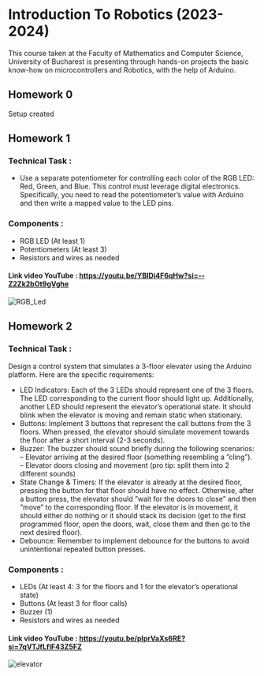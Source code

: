# Introduction To Robotics (2023-2024)
This course taken at the Faculty of Mathematics and Computer Science, University of Bucharest is presenting through hands-on projects the basic know-how on microcontrollers and Robotics, with the help of Arduino.

## Homework 0
Setup created

## Homework 1
### Technical Task : 
- Use a separate potentiometer for controlling each color of the RGB LED: Red,
Green, and Blue. This control must leverage digital electronics. Specifically,
you need to read the potentiometer’s value with Arduino and then write a
mapped value to the LED pins.

### Components :
- RGB LED (At least 1)
- Potentiometers (At least 3)
- Resistors and wires as needed

#### Link video YouTube : https://youtu.be/YBlDi4F6qHw?si=--Z2Zk2bOt9gVghe

![RGB_Led](https://github.com/Smaranda02/IntroductionToRobotics/assets/62556419/1a9f3c76-5724-4067-98f2-6cd62dcbefde)

## Homework 2
### Technical Task : 
Design a control system that simulates a 3-floor elevator using the Arduino
platform. Here are the specific requirements:
- LED Indicators: Each of the 3 LEDs should represent one of the 3 floors.
The LED corresponding to the current floor should light up. Additionally,
another LED should represent the elevator’s operational state. It should
blink when the elevator is moving and remain static when stationary.
- Buttons: Implement 3 buttons that represent the call buttons from the
3 floors. When pressed, the elevator should simulate movement towards
the floor after a short interval (2-3 seconds).
- Buzzer:
The buzzer should sound briefly during the following scenarios:
– Elevator arriving at the desired floor (something resembling a ”cling”).
– Elevator doors closing and movement (pro tip: split them into 2
different sounds)
- State Change & Timers: If the elevator is already at the desired floor,
pressing the button for that floor should have no effect. Otherwise, after
a button press, the elevator should ”wait for the doors to close” and then
”move” to the corresponding floor. If the elevator is in movement, it
should either do nothing or it should stack its decision (get to the first
programmed floor, open the doors, wait, close them and then go to the
next desired floor).
- Debounce: Remember to implement debounce for the buttons to avoid
unintentional repeated button presses.

### Components :
- LEDs (At least 4: 3 for the floors and 1 for the elevator’s operational
state)
- Buttons (At least 3 for floor calls)
- Buzzer (1) 
- Resistors and wires as needed

#### Link video YouTube : https://youtu.be/plprVaXs6RE?si=7qVTJfLfIF43Z5FZ
![elevator](https://github.com/Smaranda02/IntroductionToRobotics/assets/62556419/e48ecd26-a915-4afc-984b-167fa4bb9d89)


